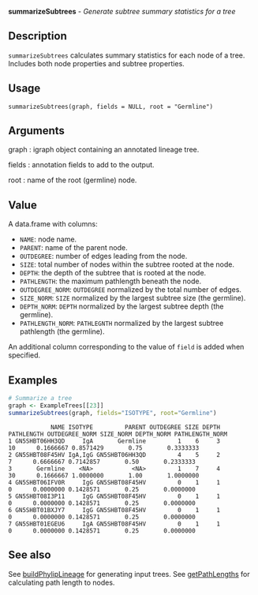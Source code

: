 **summarizeSubtrees** - *Generate subtree summary statistics for a tree*

Description
--------------------

`summarizeSubtrees` calculates summary statistics for each node of a tree. Includes
both node properties and subtree properties.


Usage
--------------------
```
summarizeSubtrees(graph, fields = NULL, root = "Germline")
```

Arguments
-------------------

graph
:   igraph object containing an annotated lineage tree.

fields
:   annotation fields to add to the output.

root
:   name of the root (germline) node.




Value
-------------------

A data.frame with columns: 

+ `NAME`:             node name.
+ `PARENT`:           name of the parent node.
+ `OUTDEGREE`:        number of edges leading from the node.
+ `SIZE`:             total number of nodes within the subtree rooted 
at the node.
+ `DEPTH`:            the depth of the subtree that is rooted at 
the node.
+ `PATHLENGTH`:       the maximum pathlength beneath the node.
+ `OUTDEGREE_NORM`:   `OUTDEGREE` normalized by the total 
number of edges.
+ `SIZE_NORM`:        `SIZE` normalized by the largest
subtree size (the germline).
+ `DEPTH_NORM`:       `DEPTH` normalized by the largest
subtree depth (the germline).
+ `PATHLENGTH_NORM`:  `PATHLEGNTH` normalized by the largest
subtree pathlength (the germline).

An additional column corresponding to the value of `field` is added when
specified.



Examples
-------------------

```R
# Summarize a tree
graph <- ExampleTrees[[23]]
summarizeSubtrees(graph, fields="ISOTYPE", root="Germline")
```


```
            NAME ISOTYPE         PARENT OUTDEGREE SIZE DEPTH PATHLENGTH OUTDEGREE_NORM SIZE_NORM DEPTH_NORM PATHLENGTH_NORM
1 GN5SHBT06HH3QD     IgA       Germline         1    6     3         10      0.1666667 0.8571429       0.75       0.3333333
2 GN5SHBT08F45HV IgA,IgG GN5SHBT06HH3QD         4    5     2          7      0.6666667 0.7142857       0.50       0.2333333
3       Germline    <NA>           <NA>         1    7     4         30      0.1666667 1.0000000       1.00       1.0000000
4 GN5SHBT06IFV0R     IgG GN5SHBT08F45HV         0    1     1          0      0.0000000 0.1428571       0.25       0.0000000
5 GN5SHBT08I3P11     IgG GN5SHBT08F45HV         0    1     1          0      0.0000000 0.1428571       0.25       0.0000000
6 GN5SHBT01BXJY7     IgG GN5SHBT08F45HV         0    1     1          0      0.0000000 0.1428571       0.25       0.0000000
7 GN5SHBT01EGEU6     IgA GN5SHBT08F45HV         0    1     1          0      0.0000000 0.1428571       0.25       0.0000000

```



See also
-------------------

See [buildPhylipLineage](buildPhylipLineage.md) for generating input trees. 
See [getPathLengths](getPathLengths.md) for calculating path length to nodes.



